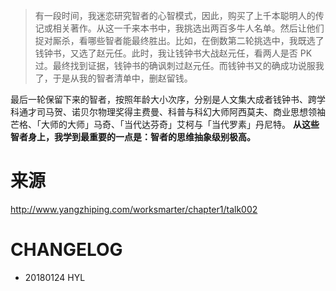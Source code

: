 
> 有一段时间，我迷恋研究智者的心智模式，因此，购买了上千本聪明人的传记或相关著作。从这一千来本书中，我挑选出两百多牛人名单。然后让他们捉对厮杀，看哪些智者能最终胜出。比如，在倒数第二轮挑选中，我既选了钱钟书，又选了赵元任。此时，我让钱钟书大战赵元任，看两人是否 PK 过。最终找到证据，钱钟书的确讽刺过赵元任。而钱钟书又的确成功说服我了，于是从我的智者清单中，删赵留钱。

最后一轮保留下来的智者，按照年龄大小次序，分别是人文集大成者钱钟书、跨学科通才司马贺、诺贝尔物理奖得主费曼、科普与科幻大师阿西莫夫、商业思想领袖芒格、「大师的大师」马奇、「当代达芬奇」艾柯与「当代罗素」丹尼特。
**从这些智者身上，我学到最重要的一点是：智者的思维抽象级别极高。**


# 来源

http://www.yangzhiping.com/worksmarter/chapter1/talk002


# CHANGELOG

- 20180124 HYL
